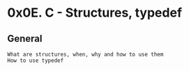 # 0x0E. C - Structures, typedef

##  General
	What are structures, when, why and how to use them
	How to use typedef

